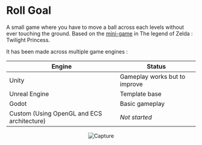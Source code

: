 # Roll Goal

A small game where you have to move a ball across each levels without ever touching the ground. Based on the [mini-game](https://zelda.gamepedia.com/Rollgoal) in The legend of Zelda : Twilight Princess.

It has been made across multiple game engines :

Engine | Status
--- | ---
Unity | Gameplay works but to improve
Unreal Engine | Template base
Godot | Basic gameplay
Custom (Using OpenGL and ECS architecture) | *Not started*

<p align="center">
<img src="https://github.com/guillaume-haerinck/roll-goal/blob/master/doc/readme-img/roll-goal.jpg?raw=true" alt="Capture">
</p>

